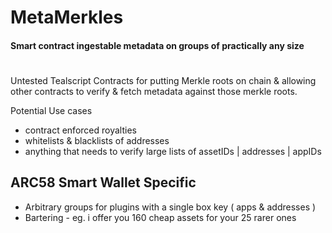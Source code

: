# MetaMerkles

#### Smart contract ingestable metadata on groups of practically any size

#

Untested Tealscript Contracts for putting Merkle roots on chain & allowing other contracts to verify & fetch metadata against those merkle roots.

Potential Use cases
- contract enforced royalties
- whitelists & blacklists of addresses
- anything that needs to verify large lists of assetIDs | addresses | appIDs

## ARC58 Smart Wallet Specific
- Arbitrary groups for plugins with a single box key ( apps & addresses )
- Bartering - eg. i offer you 160 cheap assets for your 25 rarer ones
